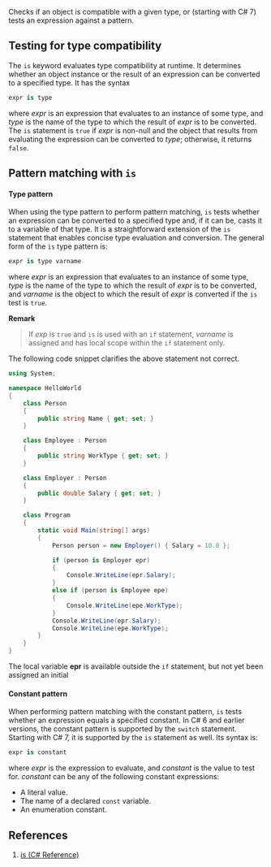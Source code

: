 Checks if an object is compatible with a given type, or (starting with C# 7) tests an expression against a pattern.

## Testing for type compatibility

The `is` keyword evaluates type compatibility at runtime. It determines whether an object instance or the result of an expression can be converted to a specified type. It has the syntax
```c#
expr is type
```
where *expr* is an expression that evaluates to an instance of some type, and *type* is the name of the type to which the result of *expr* is to be converted. The `is` statement is `true` if *expr* is non-null and the object that results from evaluating the expression can be converted to *type*; otherwise, it returns `false`.

## Pattern matching with `is`

#### Type pattern

When using the type pattern to perform pattern matching, `is` tests whether an expression can be converted to a specified type and, if it can be, casts it to a variable of that type. It is a straightforward extension of the `is` statement that enables concise type evaluation and conversion. The general form of the `is` type pattern is:
```c#
expr is type varname
``` 
where *expr* is an expression that evaluates to an instance of some type, *type* is the name of the type to which the result of *expr* is to be converted, and *varname* is the object to which the result of *expr* is converted if the `is` test is `true`.

**Remark**

> If *exp* is `true` and `is` is used with an `if` statement, *varname* is assigned and has local scope within the `if` statement only.

The following code snippet clarifies the above statement not correct.

```c#
using System;

namespace HelloWorld
{
    class Person
    {
        public string Name { get; set; }
    }

    class Employee : Person
    {
        public string WorkType { get; set; }
    }

    class Employer : Person
    {
        public double Salary { get; set; }
    }

    class Program
    {
        static void Main(string[] args)
        {
            Person person = new Employer() { Salary = 10.0 };

            if (person is Employer epr)
            {
                Console.WriteLine(epr.Salary);
            }
            else if (person is Employee epe)
            {
                Console.WriteLine(epe.WorkType);
            }
            Console.WriteLine(epr.Salary);
            Console.WriteLine(epe.WorkType);
        }
    }
}
```

The local variable **epr** is available outside the `if` statement, but not yet been assigned an initial 

#### Constant pattern

When performing pattern matching with the constant pattern, `is` tests whether an expression equals a specified constant. In C# 6 and earlier versions, the constant pattern is supported by the `switch` statement. Starting with C# 7, it is supported by the `is` statement as well. Its syntax is:
```c#
expr is constant
```
where *expr* is the expression to evaluate, and *constant* is the value to test for. *constant* can be any of the following constant expressions:
- A literal value.
- The name of a declared `const` variable.
- An enumeration constant.

## References

1. [is (C# Reference)](https://docs.microsoft.com/en-us/dotnet/csharp/language-reference/keywords/is)
<!--stackedit_data:
eyJoaXN0b3J5IjpbLTE2MjcyNzA4NTFdfQ==
-->